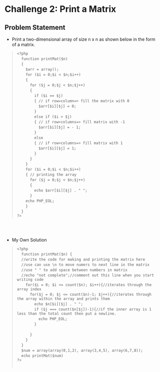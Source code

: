# Challenge 2: Print a Matrix
## Problem Statement
- Print a two-dimensional array of size n x n as shown below in the form of a matrix.<br/>

> `<?php`<br/>
> &emsp;`function printMat($n)`<br/>
> &emsp;`{`<br/>
> &emsp;&emsp;`$arr = array();`<br/>
> &emsp;&emsp;`for ($i = 0;$i < $n;$i++)`<br/>
> &emsp;&emsp;`{`<br/>
> &emsp;&emsp;&emsp;`for ($j = 0;$j < $n;$j++)`<br/>
> &emsp;&emsp;&emsp;`{`<br/>
> &emsp;&emsp;&emsp;&emsp;`if ($i == $j)`<br/>
> &emsp;&emsp;&emsp;&emsp;`{ // if row=column=> fill the matrix with 0`<br/>
> &emsp;&emsp;&emsp;&emsp;&emsp;`$arr[$i][$j] = 0;`<br/>
> &emsp;&emsp;&emsp;&emsp;`}`<br/>
> &emsp;&emsp;&emsp;&emsp;`else if ($i > $j)`<br/>
> &emsp;&emsp;&emsp;&emsp;`{ // if row>columns=> fill matrix with -1`<br/>
> &emsp;&emsp;&emsp;&emsp;&emsp;`$arr[$i][$j] = - 1;`<br/>
> &emsp;&emsp;&emsp;&emsp;`}`<br/>
> &emsp;&emsp;&emsp;&emsp;`else`<br/>
> &emsp;&emsp;&emsp;&emsp;`{ // if row<columns=> fill matrix with 1`<br/>
> &emsp;&emsp;&emsp;&emsp;&emsp;`$arr[$i][$j] = 1;`<br/>
> &emsp;&emsp;&emsp;&emsp;`}`<br/>
> &emsp;&emsp;&emsp;`}`<br/>
> &emsp;&emsp;`}`<br/>
> &emsp;&emsp;`for ($i = 0;$i < $n;$i++)`<br/>
> &emsp;&emsp;`{ // printing the array`<br/>
> &emsp;&emsp;&emsp;`for ($j = 0;$j < $n;$j++)`<br/>
> &emsp;&emsp;&emsp;`{`<br/>
> &emsp;&emsp;&emsp;&emsp;`echo $arr[$i][$j] . " ";`<br/>
> &emsp;&emsp;&emsp;`}`<br/>
> &emsp;&emsp;`echo PHP_EOL;`<br/>
> &emsp;&emsp;`}`<br/>
> &emsp;`}`<br/>
> `?>`<br/>

<br/><br/>

- My Own Solution<br/>
> `<?php`<br/>
> &emsp;`function printMat($n) {`<br/>
> &emsp;`//write the code for making and printing the matrix here`<br/>
> &emsp;`//use can use \n to move numers to next line in the matrix`<br/>
> &emsp;`//use " " to add space between numbers in matrix`<br/>
> &emsp;`//echo "not complete";//comment out this line when you start writing code`<br/>
> &emsp;&emsp;`for($i = 0; $i <= count($n); $i++){//iterates through the array index`<br/>
> &emsp;&emsp;&emsp;`for($j = 0; $j <= count($n)-1; $j++){//iterates through the array within the array and prints them`<br/>
> &emsp;&emsp;&emsp;&emsp;`echo $n[$i][$j] . " ";`<br/>
> &emsp;&emsp;&emsp;&emsp;`if ($j === count($n[$j])-1){//if the inner array is 1 less than the total count then put a newline.`<br/>
> &emsp;&emsp;&emsp;&emsp;&emsp;`echo PHP_EOL;`<br/>
> &emsp;&emsp;&emsp;&emsp;`}`	<br/>	
> &emsp;&emsp;&emsp;`}`<br/>
> &emsp;&emsp;`}`<br/>
> &emsp;`}`<br/>
> &emsp;`$num = array(array(0,1,2), array(3,4,5), array(6,7,8));`<br/>
> &emsp;`echo printMat($num)`<br/>
> `?>`<br/><br/>